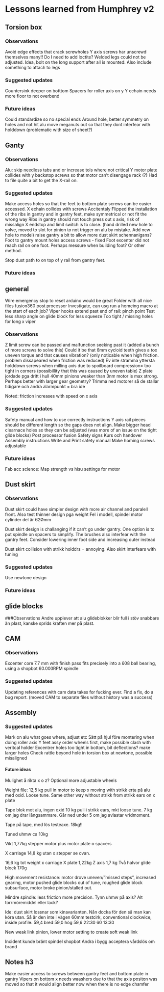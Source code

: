# Lessons learned from Humphrey v2

## Torsion box



### Observations
Avoid edge effects that crack screwholes
Y axis screws har unscrewd themselves many!! Do I need to add loctite?
Welded legs could not be adjusted. Idea, bolt on the long support after all is mounted. Also include something to attach to legs

### Suggested updates
Countersink deeper on botttom
Spacers for roller axis on y
Y echain needs more floor to not overbend
### Future ideas
Could standardize so no special ends
Around hole, better symmetry on holes and not hit alu
 move meganuts out so that they dont interfear with holddown (problematic with size of sheet?)
## Ganty

### Observations
Alu: skip needless tabs and or increase tols where not critical
Y motor plate collides with y backstop screws so that motor can’t disengage rack (?)
Had to file quite a bit to get the X-rail on. 
### Suggested updates
Make access holes so that the feet to bottom plate screws can be easier accessed.
X echain collides with screws
Accitentaly Flipped the installation of the ribs in gantry and in gantry feet, make symmetrical or not fit the wrong way
Ribs in gantry should not touch press out x axis, risk of missalign
X endstop and limit switch is to close. (hand drilled new hole to solve, moved to slot for pinion to not trigger on alu by mistake. Add new hole to model)
raise gantry a bit to allow more dust skirt schennanigans?
Foot to gantry mount holes access screws - fixed
Foot excenter did not reach rail on one foot. Perhaps messure when building foot? Or other method.


Stop dust path to on top of y rail from gantry feet.

### Future ideas

## general
Wire emergency stop to reset arduino would be great
Folder with all nice files 
fusion360 post processor
Investigate, can usg run a homeing macro at the start of each job?
Viper hooks extend past end of rail: pinch point
Test less sharp angle on glide block for less squeeze
Too tight / missing holes for long x viper
### Observations
Z limit screw can be passed and malfunction seeking past it (added a bunch of more screws to solve this)
Could it be that 6mm cycloid teeth gives a too uneven torque and that causes vibration? (only noticable when high friction. problem dissapeared when friction was reduced)
Ev inte stramma yttersta holddown screws when milling axis due to spoilboard compression= too tight in corners (possibillity that this was caused by uneven table)
Z plate jordade pga dritt i hull
40mm pinions weaker than 3nm motor is max strong. Perhaps better with larger gear geometry? Trimma ned motorer så de stallar tidigare och ändra alarmpunkt = bra ide



Noted: friction increases with speed on x axis
### Suggested updates
Safety manual and how to use correctly instructions
Y axis rail pieces should be different length so the gaps does not align. Make bigger head clearnace holes so they can be adjusted (was more of an issue on the tight glide blocks)
Post processor fusion
Safety signs
Kurs och handover
Assembly instructions
Write and Print safety manual
Make homing screws adjustable

### Future ideas


Fab acc science:
Map strength vs hisu settings for motor 
## Dust skirt

### Observations
Dust skirt could have simpler design with more air channel and paralell front. Also test thinner design pga weight
Fel i modell, spindel motor cylinder del är 62Ømm

Dust skirt design is challanging if it can’t go under gantry. One option is to put spindle on spacers to simplify. The brushes also interfear with the gantry feet. Consider lowering inner foot side and increasing outer instead


Dust skirt collision with strikk holddrs = annoying. Also skirt interfears with tuning 
### Suggested updates
Use newtone design
### Future ideas


## glide blocks

###Observations
Andre upplever att alu glideblokker blir full i stöv snabbare än plast, kanske sprids kraften mer på plast.



## CAM

### Observations


Excenter core 7.7 mm with finish pass fits precisely into a 608 ball bearing, using a shopbot 60.000RPM spindle


### Suggested updates
Updating references with cam data takes for fucking ever. Find a fix, do a bug report. (moved CAM to separate files without history was a success)


## Assembly

### Suggested updates
Mark on alu what goes where, adjust etc
Sätt på hjul före montering when doing roller axis
Y feet assy order wheels first, make possible clash with veritcal holder
Excentrer holes too tight in bottom, bit deflections? make larger holes
Check rattle beyond hole in torsion box at newtone, possible misaligned
#### Future ideas
Mulighet å rikta x o z? Optional more adjustable wheels




Weight file:
12,5 kg pull in motor to keep x moving with strikk erta på alu med oxid. Loose tune. Same other way without strikk from strikk ears on x plate

Tape blok mot alu, ingen oxid 10 kg pull i strikk ears, mkt loose tune. 7 kg om jag drar långsammare. Går ned under 5 om jag avlastar vridmoment.

Tape på tape, med lös testeaxe. 18kg!!

Tuned uhmw ca 10kg

Vikt 1,77kg stepper motor plus motor plate o spacers

X carriage 14,8 kg utan x stepper se ovan.

16,6 kg tot weight x carriage
X plate 1,22kg
Z axis 1,7 kg
Två halvor glide block 170g

High movement resistance: motor drove uneven/”missed steps”, increased gearing, motor pushed glide blocks out of tune, roughed glide block subsurface, motor broke pinion/stalled out. 

Mindre spindle: less friction more precision.
Tynn uhmw på axis? Alt torrmöremiddel eller lack?

Ide: dust skirt lossnar som kinavarianten. Nån docka för den så man kan köra utan. Så är den inte i vägen
60mm testcirk, conventional clockwice, inside profile.
59,4 bred
59,0 hög
59,6 22:30
60 13:30

New weak link pinion, lower motor setting to create soft weak link

Incident kunde bränt spindel shopbot 
Andra i bygg acceptera vårdslös om brand

## Notes h3

Make easier access to screws between gantry feet and bottom plate in gantry
Vipers on bottom x needs waashers due to that the axis positon was moved so that it would align better now when there is no edge chamfer


